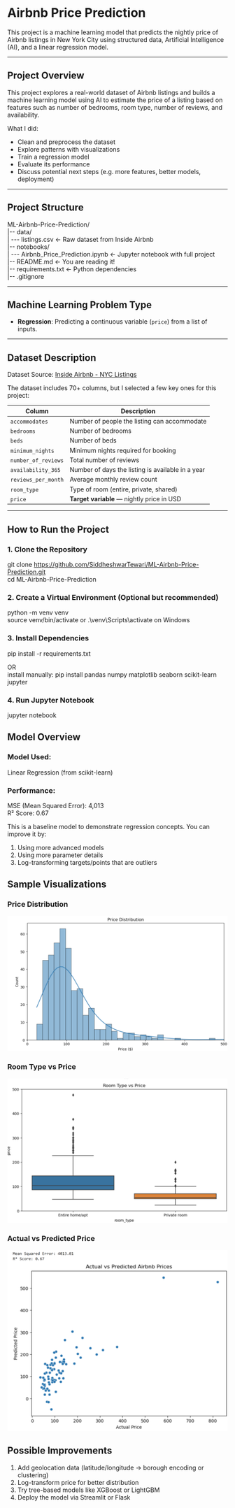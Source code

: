 # Airbnb Price Prediction

This project is a machine learning model that predicts the nightly price of Airbnb listings in New York City using structured data, Artificial Intelligence (AI), and a linear regression model.

---

## Project Overview

This project explores a real-world dataset of Airbnb listings and builds a machine learning model using AI to estimate the price of a listing based on features such as number of bedrooms, room type, number of reviews, and availability.

What I did:
- Clean and preprocess the dataset
- Explore patterns with visualizations
- Train a regression model
- Evaluate its performance
- Discuss potential next steps (e.g. more features, better models, deployment)

---

## Project Structure

ML-Airbnb-Price-Prediction/  
|-- data/  
| --- listings.csv <- Raw dataset from Inside Airbnb  
|-- notebooks/  
| --- Airbnb_Price_Prediction.ipynb <- Jupyter notebook with full project  
|-- README.md <- You are reading it!  
|-- requirements.txt <- Python dependencies  
|-- .gitignore   

---

## Machine Learning Problem Type

- **Regression**: Predicting a continuous variable (`price`) from a list of inputs.

---

## Dataset Description

Dataset Source: [Inside Airbnb - NYC Listings](http://insideairbnb.com/get-the-data.html)

The dataset includes 70+ columns, but I selected a few key ones for this project:

| Column                | Description                                        |
|-----------------------|----------------------------------------------------|
| `accommodates`        | Number of people the listing can accommodate       |
| `bedrooms`            | Number of bedrooms                                 |
| `beds`                | Number of beds                                     |
| `minimum_nights`      | Minimum nights required for booking                |
| `number_of_reviews`   | Total number of reviews                            |
| `availability_365`    | Number of days the listing is available in a year  |
| `reviews_per_month`   | Average monthly review count                       |
| `room_type`           | Type of room (entire, private, shared)             |
| `price`               | **Target variable** — nightly price in USD         |

---

## How to Run the Project

### 1. Clone the Repository

git clone https://github.com/SiddheshwarTewari/ML-Airbnb-Price-Prediction.git  
cd ML-Airbnb-Price-Prediction  

### 2. Create a Virtual Environment (Optional but recommended)

python -m venv venv  
source venv/bin/activate or .\venv\Scripts\activate on Windows  

### 3. Install Dependencies

pip install -r requirements.txt

OR   
install manually: pip install pandas numpy matplotlib seaborn scikit-learn jupyter

### 4. Run Jupyter Notebook

jupyter notebook

## Model Overview

### Model Used:

Linear Regression (from scikit-learn)

### Performance:

MSE (Mean Squared Error): 4,013  
R² Score: 0.67  

This is a baseline model to demonstrate regression concepts. You can improve it by:
1. Using more advanced models 
2. Using more parameter details
3. Log-transforming targets/points that are outliers

## Sample Visualizations

### Price Distribution

![Price Distribution Chart](Price_Distribution.png)

### Room Type vs Price

![Room Type vs Price Chart](RoomType_VS_Price.png)

### Actual vs Predicted Price

![Actual vs Predicted Price Chart](Actual_VS_Predicted_Price.png)

## Possible Improvements

1. Add geolocation data (latitude/longitude -> borough encoding or clustering)
2. Log-transform price for better distribution
3. Try tree-based models like XGBoost or LightGBM
4. Deploy the model via Streamlit or Flask


